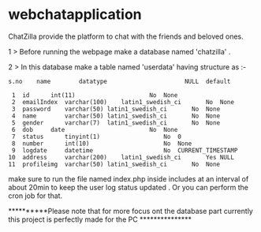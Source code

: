 # webchatapplication

ChatZilla provide the platform to chat with the friends and beloved ones.

1 > Before running the webpage make a database named 'chatzilla' .

2 > In this database make a table named 'userdata' having structure as :-

	s.no 	name 		datatype				      NULL 	default
 	
 	 1	id		int(11)						No	None	
	 2	emailIndex	varchar(100)	latin1_swedish_ci		No	None
	 3	password	varchar(50)	latin1_swedish_ci		No	None		
	 4	name		varchar(50)	latin1_swedish_ci		No	None		
	 5	gender		varchar(7)	latin1_swedish_ci		No	None		
	 6	dob		date						No	None		
	 7	status		tinyint(1)					No	0			
	 8	number		int(10)						No	None			
	 9	logdate		datetime					No	CURRENT_TIMESTAMP		
	10	address		varchar(200)	latin1_swedish_ci		Yes	NULL		
	11	profileimg	varchar(50)	latin1_swedish_ci		No	None		
	
make sure to run the file named index.php inside includes at an interval of about 20min to keep the user log status updated .
Or you can perform the cron job for that.



**********Please note that for more focus ont the database part currently this project is perfectly made for the PC ***************




